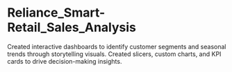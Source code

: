# Reliance_Smart-Retail_Sales_Analysis

  
Created interactive dashboards to identify customer segments and seasonal trends through 
storytelling visuals. 
Created slicers, custom charts, and KPI cards to drive decision-making insights.
